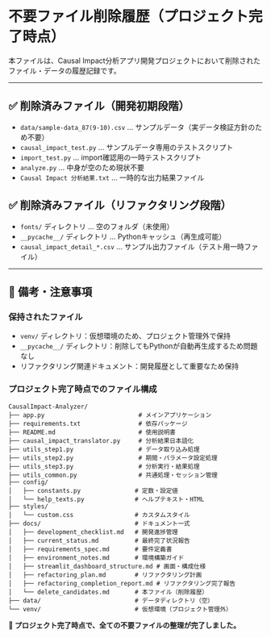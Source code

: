 # 不要ファイル削除履歴（プロジェクト完了時点）

本ファイルは、Causal Impact分析アプリ開発プロジェクトにおいて削除されたファイル・データの履歴記録です。

---

## ✅ 削除済みファイル（開発初期段階）
- `data/sample-data_87(9-10).csv` … サンプルデータ（実データ検証方針のため不要）
- `causal_impact_test.py` … サンプルデータ専用のテストスクリプト
- `import_test.py` … import確認用の一時テストスクリプト
- `analyze.py` … 中身が空のため現状不要
- `Causal Impact 分析結果.txt` … 一時的な出力結果ファイル

## ✅ 削除済みファイル（リファクタリング段階）
- `fonts/` ディレクトリ … 空のフォルダ（未使用）
- `__pycache__/` ディレクトリ … Pythonキャッシュ（再生成可能）
- `causal_impact_detail_*.csv` … サンプル出力ファイル（テスト用一時ファイル）

---

## 📝 備考・注意事項

### 保持されたファイル
- `venv/` ディレクトリ：仮想環境のため、プロジェクト管理外で保持
- `__pycache__/` ディレクトリ：削除してもPythonが自動再生成するため問題なし
- リファクタリング関連ドキュメント：開発履歴として重要なため保持

### プロジェクト完了時点でのファイル構成
```
CausalImpact-Analyzer/
├── app.py                          # メインアプリケーション
├── requirements.txt                # 依存パッケージ
├── README.md                       # 使用説明書
├── causal_impact_translator.py     # 分析結果日本語化
├── utils_step1.py                  # データ取り込み処理
├── utils_step2.py                  # 期間・パラメータ設定処理  
├── utils_step3.py                  # 分析実行・結果処理
├── utils_common.py                 # 共通処理・セッション管理
├── config/
│   ├── constants.py               # 定数・設定値
│   └── help_texts.py              # ヘルプテキスト・HTML
├── styles/
│   └── custom.css                 # カスタムスタイル
├── docs/                          # ドキュメント一式
│   ├── development_checklist.md   # 開発進捗管理
│   ├── current_status.md          # 最終完了状況報告
│   ├── requirements_spec.md       # 要件定義書
│   ├── environment_notes.md       # 環境構築ガイド
│   ├── streamlit_dashboard_structure.md # 画面・構成仕様
│   ├── refactoring_plan.md        # リファクタリング計画
│   ├── refactoring_completion_report.md # リファクタリング完了報告
│   └── delete_candidates.md       # 本ファイル（削除履歴）
├── data/                          # データディレクトリ（空）
└── venv/                          # 仮想環境（プロジェクト管理外）
```

**🎯 プロジェクト完了時点で、全ての不要ファイルの整理が完了しました。** 